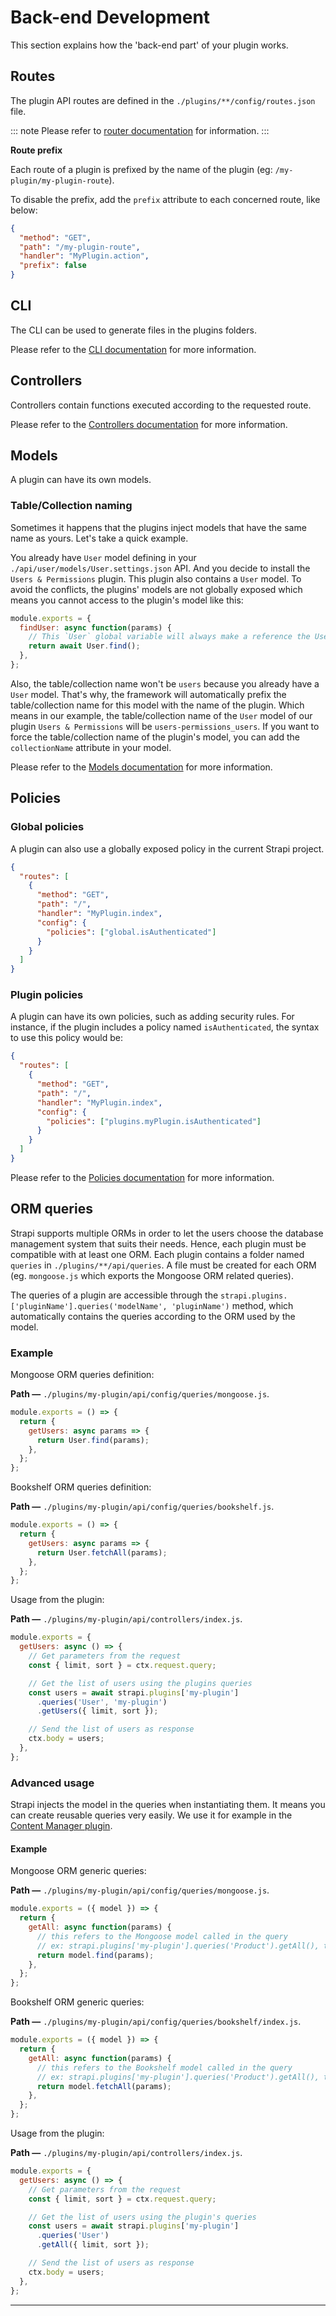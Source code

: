 # Back-end Development

This section explains how the 'back-end part' of your plugin works.

## Routes

The plugin API routes are defined in the `./plugins/**/config/routes.json` file.

::: note
Please refer to [router documentation](../guides/routing.md) for information.
:::

**Route prefix**

Each route of a plugin is prefixed by the name of the plugin (eg: `/my-plugin/my-plugin-route`).

To disable the prefix, add the `prefix` attribute to each concerned route, like below:

```json
{
  "method": "GET",
  "path": "/my-plugin-route",
  "handler": "MyPlugin.action",
  "prefix": false
}
```

## CLI

The CLI can be used to generate files in the plugins folders.

Please refer to the [CLI documentation](../cli/CLI.md) for more information.

## Controllers

Controllers contain functions executed according to the requested route.

Please refer to the [Controllers documentation](../guides/controllers.md) for more information.

## Models

A plugin can have its own models.

### Table/Collection naming

Sometimes it happens that the plugins inject models that have the same name as yours. Let's take a quick example.

You already have `User` model defining in your `./api/user/models/User.settings.json` API. And you decide to install the `Users & Permissions` plugin. This plugin also contains a `User` model. To avoid the conflicts, the plugins' models are not globally exposed which means you cannot access to the plugin's model like this:

```js
module.exports = {
  findUser: async function(params) {
    // This `User` global variable will always make a reference the User model defining in your `./api/xxx/models/User.settings.json`.
    return await User.find();
  },
};
```

Also, the table/collection name won't be `users` because you already have a `User` model. That's why, the framework will automatically prefix the table/collection name for this model with the name of the plugin. Which means in our example, the table/collection name of the `User` model of our plugin `Users & Permissions` will be `users-permissions_users`. If you want to force the table/collection name of the plugin's model, you can add the `collectionName` attribute in your model.

Please refer to the [Models documentation](../guides/models.md) for more information.

## Policies

### Global policies

A plugin can also use a globally exposed policy in the current Strapi project.

```json
{
  "routes": [
    {
      "method": "GET",
      "path": "/",
      "handler": "MyPlugin.index",
      "config": {
        "policies": ["global.isAuthenticated"]
      }
    }
  ]
}
```

### Plugin policies

A plugin can have its own policies, such as adding security rules. For instance, if the plugin includes a policy named `isAuthenticated`, the syntax to use this policy would be:

```json
{
  "routes": [
    {
      "method": "GET",
      "path": "/",
      "handler": "MyPlugin.index",
      "config": {
        "policies": ["plugins.myPlugin.isAuthenticated"]
      }
    }
  ]
}
```

Please refer to the [Policies documentation](../guides/policies.md) for more information.

## ORM queries

Strapi supports multiple ORMs in order to let the users choose the database management system that suits their needs. Hence, each plugin must be compatible with at least one ORM. Each plugin contains a folder named `queries` in `./plugins/**/api/queries`. A file must be created for each ORM (eg. `mongoose.js` which exports the Mongoose ORM related queries).

The queries of a plugin are accessible through the `strapi.plugins.['pluginName'].queries('modelName', 'pluginName')` method, which automatically contains the queries according to the ORM used by the model.

### Example

Mongoose ORM queries definition:

**Path —** `./plugins/my-plugin/api/config/queries/mongoose.js`.

```js
module.exports = () => {
  return {
    getUsers: async params => {
      return User.find(params);
    },
  };
};
```

Bookshelf ORM queries definition:

**Path —** `./plugins/my-plugin/api/config/queries/bookshelf.js`.

```js
module.exports = () => {
  return {
    getUsers: async params => {
      return User.fetchAll(params);
    },
  };
};
```

Usage from the plugin:

**Path —** `./plugins/my-plugin/api/controllers/index.js`.

```js
module.exports = {
  getUsers: async () => {
    // Get parameters from the request
    const { limit, sort } = ctx.request.query;

    // Get the list of users using the plugins queries
    const users = await strapi.plugins['my-plugin']
      .queries('User', 'my-plugin')
      .getUsers({ limit, sort });

    // Send the list of users as response
    ctx.body = users;
  },
};
```

### Advanced usage

Strapi injects the model in the queries when instantiating them. It means you can create reusable queries very easily.
We use it for example in the [Content Manager plugin](https://github.com/strapi/strapi/tree/master/packages/strapi-plugin-content-manager/config/queries).

#### Example

Mongoose ORM generic queries:

**Path —** `./plugins/my-plugin/api/config/queries/mongoose.js`.

```js
module.exports = ({ model }) => {
  return {
    getAll: async function(params) {
      // this refers to the Mongoose model called in the query
      // ex: strapi.plugins['my-plugin'].queries('Product').getAll(), this will be equal to the product Mongoose model.
      return model.find(params);
    },
  };
};
```

Bookshelf ORM generic queries:

**Path —** `./plugins/my-plugin/api/config/queries/bookshelf/index.js`.

```js
module.exports = ({ model }) => {
  return {
    getAll: async function(params) {
      // this refers to the Bookshelf model called in the query
      // ex: strapi.plugins['my-plugin'].queries('Product').getAll(), this will be equal to the product Bookshelf model.
      return model.fetchAll(params);
    },
  };
};
```

Usage from the plugin:

**Path —** `./plugins/my-plugin/api/controllers/index.js`.

```js
module.exports = {
  getUsers: async () => {
    // Get parameters from the request
    const { limit, sort } = ctx.request.query;

    // Get the list of users using the plugin's queries
    const users = await strapi.plugins['my-plugin']
      .queries('User')
      .getAll({ limit, sort });

    // Send the list of users as response
    ctx.body = users;
  },
};
```

---
